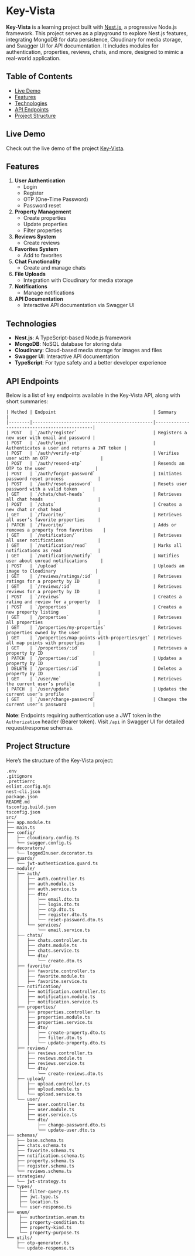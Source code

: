 
# Key-Vista

**Key-Vista** is a learning project built with [Nest.js](https://nestjs.com/), a progressive Node.js framework. This project serves as a playground to explore Nest.js features, integrating MongoDB for data persistence, Cloudinary for media storage, and Swagger UI for API documentation. It includes modules for authentication, properties, reviews, chats, and more, designed to mimic a real-world application.

## Table of Contents
- [Live Demo](#live-demo)
- [Features](#features)
- [Technologies](#technologies)
- [API Endpoints](#api-endpoints)
- [Project Structure](#project-structure)

## Live Demo
Check out the live demo of the project [Key-Vista](https://keyvista-be-production.up.railway.app/api).

## Features
1. **User Authentication**
    - Login
    - Register
    - OTP (One-Time Password)
    - Password reset
2. **Property Management**
    - Create properties
    - Update properties
    - Filter properties
3. **Reviews System**
    - Create reviews
4. **Favorites System**
    - Add to favorites
5. **Chat Functionality**
    - Create and manage chats
6. **File Uploads**
    - Integration with Cloudinary for media storage
7. **Notifications**
    - Manage notifications
8. **API Documentation**
    - Interactive API documentation via Swagger UI

## Technologies
- **Nest.js**: A TypeScript-based Node.js framework
- **MongoDB**: NoSQL database for storing data
- **Cloudinary**: Cloud-based media storage for images and files
- **Swagger UI**: Interactive API documentation
- **TypeScript**: For type safety and a better developer experience

## API Endpoints

Below is a list of key endpoints available in the Key-Vista API, along with short summaries:
```
| Method | Endpoint                                     | Summary                                      |
|--------|----------------------------------------------|----------------------------------------------|
| POST   | `/auth/register`                             | Registers a new user with email and password |
| POST   | `/auth/login`                                | Authenticates a user and returns a JWT token |
| POST   | `/auth/verify-otp`                           | Verifies user with an OTP                    |
| POST   | `/auth/resend-otp`                           | Resends an OTP to the user                   |
| POST   | `/auth/forgot-password`                      | Initiates password reset process             |
| POST   | `/auth/reset-password`                       | Resets user password with a valid token      |
| GET    | `/chats/chat-heads`                          | Retrieves all chat heads                     |
| POST   | `/chats`                                     | Creates a new chat or chat head              |
| GET    | `/favorite/`                                 | Retrieves all user’s favorite properties     |
| PATCH  | `/favorite/`                                 | Adds or removes a property from favorites    |
| GET    | `/notification/`                             | Retrieves all user notifications             |
| GET    | `/notification/read`                         | Marks all notifications as read              |
| GET    | `/notification/notify`                       | Notifies user about unread notifications     |
| POST   | `/upload`                                    | Uploads an image to Cloudinary               |
| GET    | `/reviews/ratings/:id`                       | Retrieves ratings for a property by ID       |
| GET    | `/reviews/:id`                               | Retrieves reviews for a property by ID       |
| POST   | `/reviews`                                   | Creates a rating and review for a property   |
| POST   | `/properties`                                | Creates a new property listing               |
| GET    | `/properties`                                | Retrieves all properties                     |
| GET    | `/properties/my-properties`                  | Retrieves properties owned by the user       |
| GET    | `/properties/map-points-with-properties/get` | Retrieves all map points with properties     |
| GET    | `/properties/:id`                            | Retrieves a property by ID                   |
| PATCH  | `/properties/:id`                            | Updates a property by ID                     |
| DELETE | `/properties/:id`                            | Deletes a property by ID                     |
| GET    | `/user/me`                                   | Retrieves the current user’s profile         |
| PATCH  | `/user/update`                               | Updates the current user’s profile           |
| GET    | `/user/change-password`                      | Changes the current user’s password          |
```

**Note**: Endpoints requiring authentication use a JWT token in the `Authorization` header (Bearer token). Visit `/api` in Swagger UI for detailed request/response schemas.

## Project Structure
Here’s the structure of the Key-Vista project:
```
.env
.gitignore
.prettierrc
eslint.config.mjs
nest-cli.json
package.json
README.md
tsconfig.build.json
tsconfig.json
src/
├── app.module.ts
├── main.ts
├── config/
│   ├── cloudinary.config.ts
│   └── swagger.config.ts
├── decorators/
│   └── loggedInuser.decorator.ts
├── guards/
│   └── jwt-authentication.guard.ts
├── module/
│   ├── auth/
│   │   ├── auth.controller.ts
│   │   ├── auth.module.ts
│   │   ├── auth.service.ts
│   │   ├── dto/
│   │   │   ├── email.dto.ts
│   │   │   ├── login.dto.ts
│   │   │   ├── otp.dto.ts
│   │   │   ├── register.dto.ts
│   │   │   └── reset-password.dto.ts
│   │   └── services/
│   │       └── email.service.ts
│   ├── chats/
│   │   ├── chats.controller.ts
│   │   ├── chats.module.ts
│   │   ├── chats.service.ts
│   │   └── dto/
│   │       └── create.dto.ts
│   ├── favorite/
│   │   ├── favorite.controller.ts
│   │   ├── favorite.module.ts
│   │   ├── favorite.service.ts
│   ├── notification/
│   │   ├── notification.controller.ts
│   │   ├── notification.module.ts
│   │   ├── notification.service.ts
│   ├── properties/
│   │   ├── properties.controller.ts
│   │   ├── properties.module.ts
│   │   ├── properties.service.ts
│   │   ├── dto/
│   │   │   ├── create-property.dto.ts
│   │   │   ├── filter.dto.ts
│   │   │   └── update-property.dto.ts
│   ├── reviews/
│   │   ├── reviews.controller.ts
│   │   ├── reviews.module.ts
│   │   ├── reviews.service.ts
│   │   └── dto/
│   │       └── create-reviews.dto.ts
│   ├── upload/
│   │   ├── upload.controller.ts
│   │   ├── upload.module.ts
│   │   └── upload.service.ts
│   └── user/
│       ├── user.controller.ts
│       ├── user.module.ts
│       ├── user.service.ts
│       └── dto/
│           ├── change-password.dto.ts
│           └── update-user.dto.ts
├── schemas/
│   ├── base.schema.ts
│   ├── chats.schema.ts
│   ├── favorite.schema.ts
│   ├── notification.schema.ts
│   ├── property.schema.ts
│   ├── register.schema.ts
│   └── reviews.schema.ts
├── strategies/
│   └── jwt-strategy.ts
├── types/
│    ├── filter-query.ts
│    ├── jwt.type.ts
│    ├── location.ts
│    └── user-response.ts
├── enum/
│    ├── authorization.enum.ts
│    ├── property-condition.ts
│    ├── property-kind.ts
│    └── property-purpose.ts
└── utils/
    ├── otp-generator.ts
    └── update-response.ts
```

